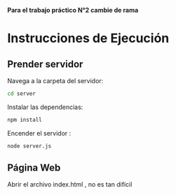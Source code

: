 **Para el trabajo práctico N°2 cambie de rama**
# Instrucciones de Ejecución
## Prender servidor
Navega a la carpeta del servidor:

```bash
cd server
```
Instalar las dependencias:

```bash
npm install
```

Encender el servidor :
```bash
node server.js
```

## Página Web
 Abrir el archivo index.html , no es tan difícil

